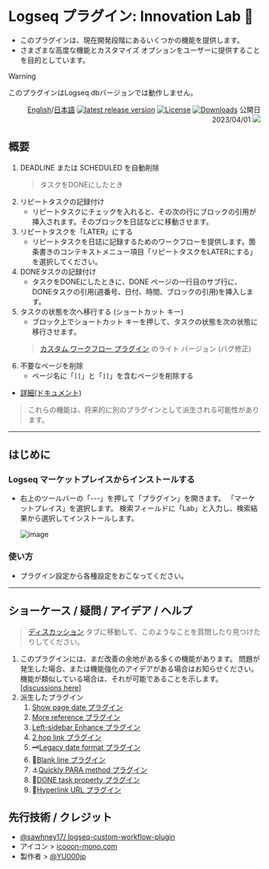 # Logseq プラグイン: Innovation Lab 🌱

- このプラグインは、現在開発段階にあるいくつかの機能を提供します。
- さまざまな高度な機能とカスタマイズ オプションをユーザーに提供することを目的としています。

> [!WARNING]
>このプラグインはLogseq dbバージョンでは動作しません。

<div align="right">

[English](https://github.com/YU000jp/logseq-plugin-some-menu-extender)/[日本語](https://github.com/YU000jp/logseq-plugin-some-menu-extender/blob/main/README.ja.md) [![latest release version](https://img.shields.io/github/v/release/YU000jp/logseq-plugin-some-menu-extender)](https://github.com/YU000jp/logseq-plugin-some-menu-extender/releases)
[![License](https://img.shields.io/github/license/YU000jp/logseq-plugin-some-menu-extender?color=blue)](https://github.com/YU000jp/logseq-plugin-some-menu-extender/blob/main/LICENSE)
[![Downloads](https://img.shields.io/github/downloads/YU000jp/logseq-plugin-some-menu-extender/total.svg)](https://github.com/YU000jp/logseq-plugin-some-menu-extender/releases)
 公開日 2023/04/01 <a href="https://www.buymeacoffee.com/yu000japan"><img src="https://img.buymeacoffee.com/button-api/?text=Buy me a pizza&emoji=🍕&slug=yu000japan&button_colour=FFDD00&font_colour=000000&font_family=Poppins&outline_colour=000000&coffee_colour=ffffff" /></a>
 </div>

## 概要

1. DEADLINE または SCHEDULED を自動削除
    > タスクをDONEにしたとき
1. リピートタスクの記録付け
    - リピートタスクにチェックを入れると、その次の行にブロックの引用が挿入されます。そのブロックを日誌などに移動させます。
1. リピートタスクを「LATER」にする
    - リピートタスクを日誌に記録するためのワークフローを提供します。箇条書きのコンテキストメニュー項目「リピートタスクをLATERにする」を選択してください。
1. DONEタスクの記録付け
    - タスクをDONEにしたときに、DONE ページの一行目のサブ行に、DONEタスクの引用(週番号、日付、時間、ブロックの引用)を挿入します。
1. タスクの状態を次へ移行する (ショートカット キー)
    - ブロック上でショートカット キーを押して、タスクの状態を次の状態に移行させます。
    > [カスタム ワークフロー プラグイン](https://github.com/sawhney17/logseq-custom-workflow-plugin) のライト バージョン (バグ修正)
1. 不要なページを削除
   - ページ名に「`[[`」と「`]]`」を含むページを削除する
- [詳細(ドキュメント)](https://github.com/YU000jp/logseq-plugin-some-menu-extender/wiki/Document)
> これらの機能は、将来的に別のプラグインとして派生される可能性があります。

---

## はじめに

### Logseq マーケットプレイスからインストールする

- 右上のツールバーの「---」を押して「プラグイン」を開きます。 「マーケットプレイス」を選択します。 検索フィールドに「Lab」と入力し、検索結果から選択してインストールします。

   ![image](https://github.com/YU000jp/logseq-plugin-some-menu-extender/assets/111847207/32afec53-20ad-41d0-ad54-44cd07a50c67)

### 使い方

- プラグイン設定から各種設定をおこなってください。

---
## ショーケース / 疑問 / アイデア / ヘルプ

> [ディスカッション](https://github.com/YU000jp/logseq-plugin-some-menu-extender/Discussions) タブに移動して、このようなことを質問したり見つけたりしてください。
1. このプラグインには、まだ改善の余地がある多くの機能があります。 問題が発生した場合、または機能強化のアイデアがある場合はお知らせください。 機能が類似している場合は、それが可能であることを示します。 [[discussions here](https://github.com/YU000jp/logseq-plugin-some-menu-extender/discussions)]
1. 派生したプラグイン
   1. [Show page date プラグイン](https://github.com/YU000jp/logseq-plugin-show-page-date)
   1. [More reference プラグイン](https://github.com/YU000jp/logseq-plugin-reference-guide)
   1. [Left-sidebar Enhance プラグイン](https://github.com/YU000jp/logseq-plugin-left-sidebar-enhance)
   1. [2 hop link プラグイン](https://github.com/YU000jp/logseq-plugin-two-hop-link)
   1. 🗝️[Legacy date format プラグイン](https://github.com/YU000jp/logseq-plugin-legacy-date-format)
   1. 🦢[Blank line プラグイン](https://github.com/YU000jp/logseq-plugin-blank-line)
   1. ⚓[Quickly PARA method プラグイン](https://github.com/YU000jp/logseq-plugin-quickly-para-method)
   1. 💪[DONE task property プラグイン](https://github.com/YU000jp/logseq-plugin-confirmation-done-task)
   1. 🔗[Hyperlink URL プラグイン](https://github.com/YU000jp/logseq-plugin-confirmation-hyperlink)

## 先行技術 / クレジット

- [@sawhney17/ logseq-custom-workflow-plugin](https://github.com/sawhney17/logseq-custom-workflow-plugin)
- アイコン > [icooon-mono.com](https://icooon-mono.com/12611-%e3%83%a1%e3%83%8b%e3%83%a5%e3%83%bc%e3%81%ae%e3%83%95%e3%83%aa%e3%83%bc%e3%82%a2%e3%82%a4%e3%82%b3%e3%83%b316/)
- 製作者 > [@YU000jp](https://github.com/YU000jp)

